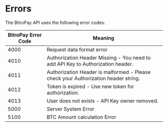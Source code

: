 # Errors
The BitroPay API uses the following error codes:

BitroPay Error Code | Meaning
------------------- | -------
4000 | Request data format error
4010 | Authorization Header Missing - You need to add API Key to Authorization header.
4011 | Authorization Header is malformed - Please check your Authorization header string.
4012 | Token is expired - Use new token for authorization.
4013 | User does not exists - API Key owner removed.
5000 | Server System Error
5100 | BTC Amount calculation Error
